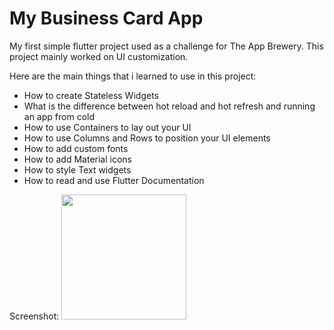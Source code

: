 # My Business Card App
My first simple flutter project used as a challenge for The App Brewery. This project mainly worked on UI customization.

Here are the main things that i learned to use in this project:

* How to create Stateless Widgets
* What is the difference between hot reload and hot refresh and running an app from cold
* How to use Containers to lay out your UI
* How to use Columns and Rows to position your UI elements
* How to add custom fonts
* How to add Material icons
* How to style Text widgets
* How to read and use Flutter Documentation

Screenshot:
<img src="https://github.com/Selmeny/my_business_card_app/blob/master/images/screenshot.png" width="200">
